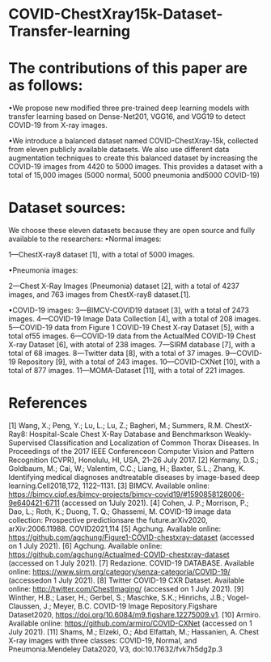 # COVID-ChestXray15k-Dataset-Transfer-learning

# The contributions of this paper are as follows:
•We  propose  new  modified  three  pre-trained  deep  learning  models  with  transfer learning  based  on  Dense-Net201,  VGG16,  and  VGG19  to  detect  COVID-19  from X-ray images.

•We introduce a balanced dataset named COVID-ChestXray-15k, collected from eleven publicly available datasets. We also use different data augmentation techniques to create this balanced dataset by increasing the COVID-19 images from 4420 to 5000 images. This provides a dataset with a total of 15,000 images (5000 normal, 5000 pneumonia and5000 COVID-19)

# Dataset sources:
We choose these eleven datasets because they are open source and fully available to the researchers:
•Normal images:

1—ChestX-ray8 dataset [1], with a total of 5000 images.

•Pneumonia images:

2—Chest X-Ray Images (Pneumonia) dataset [2], with a total of 4237 images, and 763 images from ChestX-ray8 dataset.[1].

•COVID-19 images:
3—BIMCV-COVID19 dataset [3], with a total of 2473 images.
4—COVID-19 Image Data Collection [4], with a total of 208 images.
5—COVID-19 data from Figure 1 COVID-19 Chest X-ray Dataset [5], with a total of55 images.
6—COVID-19 data from the ActualMed COVID-19 Chest X-ray Dataset [6], with atotal of 238 images.
7—SIRM database [7], with a total of 68 images.
8—Twitter data [8], with a total of 37 images.
9—COVID-19 Repository [9], with a total of 243 images.
10—COVID-CXNet [10], with a total of 877 images.
11—MOMA-Dataset [11], with a total of 221 images.

# References 
[1] Wang, X.; Peng, Y.; Lu, L.; Lu, Z.; Bagheri, M.; Summers, R.M. ChestX-Ray8: Hospital-Scale Chest X-Ray Database and Benchmarkson Weakly-Supervised Classification and Localization of Common Thorax Diseases. In Proceedings of the 2017 IEEE Conferenceon Computer Vision and Pattern Recognition (CVPR), Honolulu, HI, USA, 21–26 July 2017.
[2] Kermany, D.S.; Goldbaum, M.; Cai, W.; Valentim, C.C.; Liang, H.; Baxter, S.L.; Zhang, K. Identifying medical diagnoses andtreatable diseases by image-based deep learning.Cell2018,172, 1122–1131.
[3] BIMCV. Available online: https://bimcv.cipf.es/bimcv-projects/bimcv-covid19/#1590858128006-9e640421-6711 (accessed on 1July 2021).
[4] Cohen, J. P.; Morrison, P.; Dao, L.; Roth, K.; Duong, T. Q.; Ghassemi, M. COVID-19 image data collection: Prospective predictionsare the future.arXiv2020, arXiv:2006.11988.
COVID2021,114
[5] Agchung. Available online: https://github.com/agchung/Figure1-COVID-chestxray-dataset (accessed on 1 July 2021).
[6] Agchung. Available online: https://github.com/agchung/Actualmed-COVID-chestxray-dataset (accessed on 1 July 2021).
[7] Redazione. COVID-19 DATABASE. Available online: https://www.sirm.org/category/senza-categoria/COVID-19/ (accessedon 1 July 2021).
[8] Twitter COVID-19 CXR Dataset. Available online: http://twitter.com/ChestImaging/ (accessed on 1 July 2021).
[9] Winther, H.B.; Laser, H.; Gerbel, S.; Maschke, S.K.; Hinrichs, J.B.; Vogel-Claussen, J.; Meyer, B.C. COVID-19 Image Repository.Figshare Dataset2020, https://doi.org/10.6084/m9.figshare.12275009.v1.
[10] Armiro. Available online: https://github.com/armiro/COVID-CXNet (accessed on 1 July 2021).
[11] Shams, M.; Elzeki, O.; Abd Elfattah, M.; Hassanien, A. Chest X-ray images with three classes: COVID-19, Normal, and Pneumonia.Mendeley Data2020, V3, doi:10.17632/fvk7h5dg2p.3
